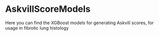 # AskvillScoreModels
Here you can find the XGBoost models for generating Askvill scores, for usage in fibrotic lung histology
